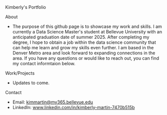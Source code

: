 Kimberly's Portfolio 

About
- The purpose of this github page is to showcase my work and skills. I am currently a Data Science Master's student at Bellevue University with an anticipated graduation date of summer 2025. After completing my degree, I hope to obtain a job within the data science community that can help me learn and grow my skills even further.  I am based in the Denver Metro area and look forward to expanding connections in the area. If you have any questions or would like to reach out, you can find my contact informtaion below.

Work/Projects
- Updates to come.

Contact
- Email: kimmartin@my365.bellevue.edu
- LinkedIn: www.linkedin.com/in/kimberly-martin-7470b515b
